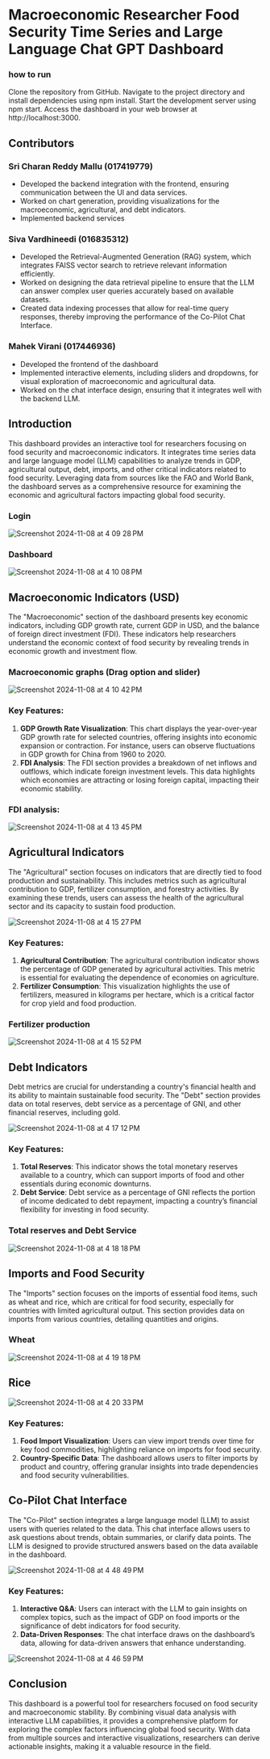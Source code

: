 # Macroeconomic Researcher Food Security Time Series and Large Language Chat GPT Dashboard


### how to run

Clone the repository from GitHub.
Navigate to the project directory and install dependencies using npm install.
Start the development server using npm start.
Access the dashboard in your web browser at http://localhost:3000.


## Contributors

### Sri Charan Reddy Mallu (017419779)

- Developed the backend integration with the frontend, ensuring  communication between the UI and data services.
- Worked  on chart generation, providing  visualizations for the macroeconomic, agricultural, and debt indicators.
- Implemented backend services

### Siva Vardhineedi (016835312)

- Developed the Retrieval-Augmented Generation (RAG) system, which integrates FAISS vector search to retrieve relevant information efficiently.
- Worked on designing the data retrieval pipeline to ensure that the LLM can answer complex user queries accurately based on available datasets.
- Created data indexing processes that allow for real-time query responses, thereby improving the performance of the Co-Pilot Chat Interface.

### Mahek Virani (017446936)

- Developed the frontend of the dashboard
- Implemented interactive elements, including sliders and dropdowns, for visual exploration of macroeconomic and agricultural data.
- Worked on the chat interface design, ensuring that it integrates well with the backend LLM.

## Introduction

This dashboard provides an interactive tool for researchers focusing on food security and macroeconomic indicators. It integrates time series data and large language model (LLM) capabilities to analyze trends in GDP, agricultural output, debt, imports, and other critical indicators related to food security. Leveraging data from sources like the FAO and World Bank, the dashboard serves as a comprehensive resource for examining the economic and agricultural factors impacting global food security.

### Login
![Screenshot 2024-11-08 at 4 09 28 PM](https://github.com/user-attachments/assets/1c9d7807-058a-44fc-b650-86c526c0617c)

### Dashboard
![Screenshot 2024-11-08 at 4 10 08 PM](https://github.com/user-attachments/assets/5b0ea5c8-b8dd-4b3f-94ed-7d05b0eaa47a)



## Macroeconomic Indicators (USD)

The "Macroeconomic" section of the dashboard presents key economic indicators, including GDP growth rate, current GDP in USD, and the balance of foreign direct investment (FDI). These indicators help researchers understand the economic context of food security by revealing trends in economic growth and investment flow.

### Macroeconomic graphs (Drag option and slider)
![Screenshot 2024-11-08 at 4 10 42 PM](https://github.com/user-attachments/assets/4f4d64e4-4bd5-4de5-a935-a49f2c710716)


### Key Features:
1. **GDP Growth Rate Visualization**: This chart displays the year-over-year GDP growth rate for selected countries, offering insights into economic expansion or contraction. For instance, users can observe fluctuations in GDP growth for China from 1960 to 2020.
2. **FDI Analysis**: The FDI section provides a breakdown of net inflows and outflows, which indicate foreign investment levels. This data highlights which economies are attracting or losing foreign capital, impacting their economic stability.


###  FDI analysis:
![Screenshot 2024-11-08 at 4 13 45 PM](https://github.com/user-attachments/assets/400150df-9de6-4a19-9fcb-7ddc952fffca)


## Agricultural Indicators

The "Agricultural" section focuses on indicators that are directly tied to food production and sustainability. This includes metrics such as agricultural contribution to GDP, fertilizer consumption, and forestry activities. By examining these trends, users can assess the health of the agricultural sector and its capacity to sustain food production.

![Screenshot 2024-11-08 at 4 15 27 PM](https://github.com/user-attachments/assets/178976b3-22dc-4dfb-ad67-7cb835c7b5a8)


### Key Features:
1. **Agricultural Contribution**: The agricultural contribution indicator shows the percentage of GDP generated by agricultural activities. This metric is essential for evaluating the dependence of economies on agriculture.
2. **Fertilizer Consumption**: This visualization highlights the use of fertilizers, measured in kilograms per hectare, which is a critical factor for crop yield and food production.

### Fertilizer production
![Screenshot 2024-11-08 at 4 15 52 PM](https://github.com/user-attachments/assets/e3dc0ed5-769f-4dce-9181-8c050ef20441)

## Debt Indicators

Debt metrics are crucial for understanding a country's financial health and its ability to maintain sustainable food security. The "Debt" section provides data on total reserves, debt service as a percentage of GNI, and other financial reserves, including gold.

![Screenshot 2024-11-08 at 4 17 12 PM](https://github.com/user-attachments/assets/12ba21cf-c331-4852-aa9f-e221e17790cf)


### Key Features:
1. **Total Reserves**: This indicator shows the total monetary reserves available to a country, which can support imports of food and other essentials during economic downturns.
2. **Debt Service**: Debt service as a percentage of GNI reflects the portion of income dedicated to debt repayment, impacting a country’s financial flexibility for investing in food security.

### Total reserves and Debt Service
![Screenshot 2024-11-08 at 4 18 18 PM](https://github.com/user-attachments/assets/f2ce2e11-4482-4d1a-8876-6e69c5fca142)


## Imports and Food Security

The "Imports" section focuses on the imports of essential food items, such as wheat and rice, which are critical for food security, especially for countries with limited agricultural output. This section provides data on imports from various countries, detailing quantities and origins.

### Wheat
![Screenshot 2024-11-08 at 4 19 18 PM](https://github.com/user-attachments/assets/d2d96a19-5b59-4859-bc07-b5df618cea07)

## Rice

![Screenshot 2024-11-08 at 4 20 33 PM](https://github.com/user-attachments/assets/7c57abcf-727f-4d06-b398-52dc616e2922)




### Key Features:
1. **Food Import Visualization**: Users can view import trends over time for key food commodities, highlighting reliance on imports for food security.
2. **Country-Specific Data**: The dashboard allows users to filter imports by product and country, offering granular insights into trade dependencies and food security vulnerabilities.

   




## Co-Pilot Chat Interface

The "Co-Pilot" section integrates a large language model (LLM) to assist users with queries related to the data. This chat interface allows users to ask questions about trends, obtain summaries, or clarify data points. The LLM is designed to provide structured answers based on the data available in the dashboard.

![Screenshot 2024-11-08 at 4 48 49 PM](https://github.com/user-attachments/assets/02676d40-1e61-4377-92cd-cb14d5d6189b)


### Key Features:
1. **Interactive Q&A**: Users can interact with the LLM to gain insights on complex topics, such as the impact of GDP on food imports or the significance of debt indicators for food security.
2. **Data-Driven Responses**: The chat interface draws on the dashboard’s data, allowing for data-driven answers that enhance understanding.

![Screenshot 2024-11-08 at 4 46 59 PM](https://github.com/user-attachments/assets/ea87f86a-a4cc-49f5-b61e-d77142ad5bdd)





## Conclusion

This dashboard is a powerful tool for researchers focused on food security and macroeconomic stability. By combining visual data analysis with interactive LLM capabilities, it provides a comprehensive platform for exploring the complex factors influencing global food security. With data from multiple sources and interactive visualizations, researchers can derive actionable insights, making it a valuable resource in the field.

